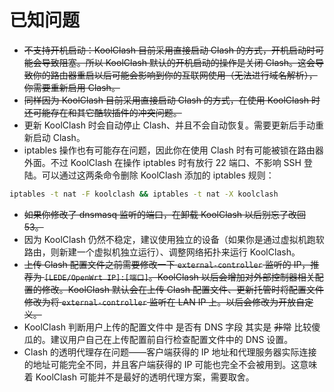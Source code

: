 # 已知问题

- ~~不支持开机启动：KoolClash 目前采用直接启动 Clash 的方式，开机启动时可能会导致阻塞。所以 KoolClash 默认的开机启动的操作是关闭 Clash。这会导致你的路由器重启以后可能会影响到你的互联网使用（无法进行域名解析），你需要重新启用 Clash。~~
- ~~同样因为 KoolClash 目前采用直接启动 Clash 的方式，在使用 KoolClash 时还可能存在和其它酷软插件的冲突问题。~~
- 更新 KoolClash 时会自动停止 Clash、并且不会自动恢复。需要更新后手动重新启动 Clash。
- iptables 操作也有可能存在问题，因此你在使用 Clash 时有可能被锁在路由器外面。不过 KoolClash 在操作 iptables 时有放行 22 端口、不影响 SSH 登陆。可以通过这两条命令删除 KoolClash 添加的 iptables 规则：

```bash
iptables -t nat -F koolclash && iptables -t nat -X koolclash
```

- ~~如果你修改了 dnsmasq 监听的端口，在卸载 KoolClash 以后别忘了改回 53。~~
- 因为 KoolClash 仍然不稳定，建议使用独立的设备（如果你是通过虚拟机跑软路由，则新建一个虚拟机独立运行）、调整网络拓扑来运行 KoolClash。
- ~~上传 Clash 配置文件之前需要修改一下 `external-controller` 监听的 IP，推荐为 `[LEDE/OpenWrt IP]:[端口]`。KoolClash 以后会增加对外部控制器相关配置的修改。KoolClash 默认会在上传 Clash 配置文件、更新托管时将配置文件修改为将 `external-controller` 监听在 LAN IP 上。以后会修改为开放自定义。~~
- KoolClash 判断用户上传的配置文件中 是否有 DNS 字段 其实是 ~~非常~~ 比较傻瓜的。建议用户自己在上传配置前自行检查配置文件中的 DNS 设置。
- Clash 的透明代理存在问题——客户端获得的 IP 地址和代理服务器实际连接的地址可能完全不同，并且客户端获得的 IP 可能也完全不会被用到。这意味着 KoolClash 可能并不是最好的透明代理方案，需要取舍。
